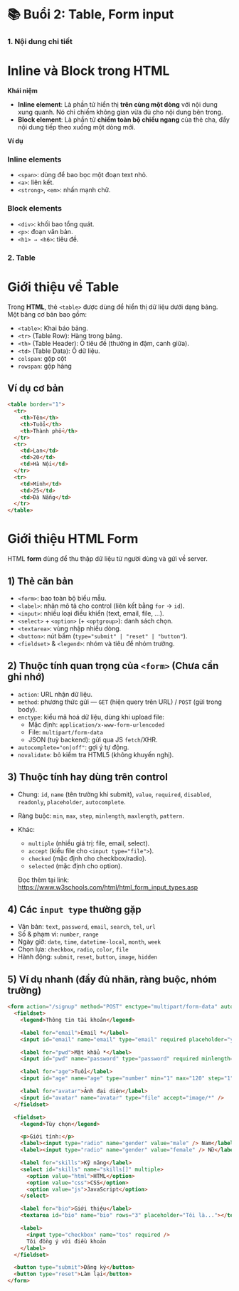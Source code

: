 # 📚 Buổi 2: Table, Form input 

### 1. Nội dung chi tiết

# Inline và Block trong HTML

**Khái niệm**
- **Inline element**: Là phần tử hiển thị **trên cùng một dòng** với nội dung xung quanh. Nó chỉ chiếm không gian vừa đủ cho nội dung bên trong.
- **Block element**: Là phần tử **chiếm toàn bộ chiều ngang** của thẻ cha, đẩy nội dung tiếp theo xuống một dòng mới.

**Ví dụ**

### Inline elements
- `<span>`: dùng để bao bọc một đoạn text nhỏ.
- `<a>`: liên kết.
- `<strong>`, `<em>`: nhấn mạnh chữ.

### Block elements
- `<div>`: khối bao tổng quát.
- `<p>`: đoạn văn bản.
- `<h1> → <h6>`: tiêu đề.

### 2. Table

# Giới thiệu về Table

Trong **HTML**, thẻ `<table>` được dùng để hiển thị dữ liệu dưới dạng bảng.  
Một bảng cơ bản bao gồm:

- `<table>`: Khai báo bảng.
- `<tr>` (Table Row): Hàng trong bảng.
- `<th>` (Table Header): Ô tiêu đề (thường in đậm, canh giữa).
- `<td>` (Table Data): Ô dữ liệu.
- `colspan`: gộp cột
- `rowspan`: gộp hàng

## Ví dụ cơ bản

```html
<table border="1">
  <tr>
    <th>Tên</th>
    <th>Tuổi</th>
    <th>Thành phố</th>
  </tr>
  <tr>
    <td>Lan</td>
    <td>20</td>
    <td>Hà Nội</td>
  </tr>
  <tr>
    <td>Minh</td>
    <td>25</td>
    <td>Đà Nẵng</td>
  </tr>
</table>
```
# Giới thiệu HTML Form

HTML **form** dùng để thu thập dữ liệu từ người dùng và gửi về server.

## 1) Thẻ căn bản
- `<form>`: bao toàn bộ biểu mẫu.
- `<label>`: nhãn mô tả cho control (liên kết bằng `for` → `id`).
- `<input>`: nhiều loại điều khiển (text, email, file, …).
- `<select>` + `<option>` (+ `<optgroup>`): danh sách chọn.
- `<textarea>`: vùng nhập nhiều dòng.
- `<button>`: nút bấm (`type="submit" | "reset" | "button"`).
- `<fieldset>` & `<legend>`: nhóm và tiêu đề nhóm trường.

## 2) Thuộc tính quan trọng của `<form>` (Chưa cần ghi nhớ)
- `action`: URL nhận dữ liệu.
- `method`: phương thức gửi — `GET` (hiện query trên URL) / `POST` (gửi trong body).
- `enctype`: kiểu mã hoá dữ liệu, dùng khi upload file:
  - Mặc định: `application/x-www-form-urlencoded`
  - File: `multipart/form-data`
  - JSON (tuỳ backend): gửi qua JS `fetch`/XHR.
- `autocomplete="on|off"`: gợi ý tự động.
- `novalidate`: bỏ kiểm tra HTML5 (không khuyến nghị).

## 3) Thuộc tính hay dùng trên control
- Chung: `id`, `name` (tên trường khi submit), `value`, `required`, `disabled`, `readonly`, `placeholder`, `autocomplete`.
- Ràng buộc: `min`, `max`, `step`, `minlength`, `maxlength`, `pattern`.
- Khác:
  - `multiple` (nhiều giá trị: file, email, select).
  - `accept` (kiểu file cho `<input type="file">`).
  - `checked` (mặc định cho checkbox/radio).
  - `selected` (mặc định cho option).
 
  Đọc thêm tại link: https://www.w3schools.com/html/html_form_input_types.asp
    

## 4) Các `input type` thường gặp
- Văn bản: `text`, `password`, `email`, `search`, `tel`, `url`
- Số & phạm vi: `number`, `range`
- Ngày giờ: `date`, `time`, `datetime-local`, `month`, `week`
- Chọn lựa: `checkbox`, `radio`, `color`, `file`
- Hành động: `submit`, `reset`, `button`, `image`, `hidden`

## 5) Ví dụ nhanh (đầy đủ nhãn, ràng buộc, nhóm trường)
```html
<form action="/signup" method="POST" enctype="multipart/form-data" autocomplete="on">
  <fieldset>
    <legend>Thông tin tài khoản</legend>

    <label for="email">Email *</label>
    <input id="email" name="email" type="email" required placeholder="you@example.com" />

    <label for="pwd">Mật khẩu *</label>
    <input id="pwd" name="password" type="password" required minlength="8" />

    <label for="age">Tuổi</label>
    <input id="age" name="age" type="number" min="1" max="120" step="1" />

    <label for="avatar">Ảnh đại diện</label>
    <input id="avatar" name="avatar" type="file" accept="image/*" />
  </fieldset>

  <fieldset>
    <legend>Tùy chọn</legend>

    <p>Giới tính:</p>
    <label><input type="radio" name="gender" value="male" /> Nam</label>
    <label><input type="radio" name="gender" value="female" /> Nữ</label>

    <label for="skills">Kỹ năng</label>
    <select id="skills" name="skills[]" multiple>
      <option value="html">HTML</option>
      <option value="css">CSS</option>
      <option value="js">JavaScript</option>
    </select>

    <label for="bio">Giới thiệu</label>
    <textarea id="bio" name="bio" rows="3" placeholder="Tôi là..."></textarea>

    <label>
      <input type="checkbox" name="tos" required />
      Tôi đồng ý với điều khoản
    </label>
  </fieldset>

  <button type="submit">Đăng ký</button>
  <button type="reset">Làm lại</button>
</form>


